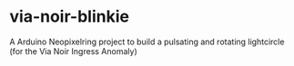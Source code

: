 # via-noir-blinkie
A Arduino Neopixelring project to build a pulsating and rotating lightcircle (for the Via Noir Ingress Anomaly)
